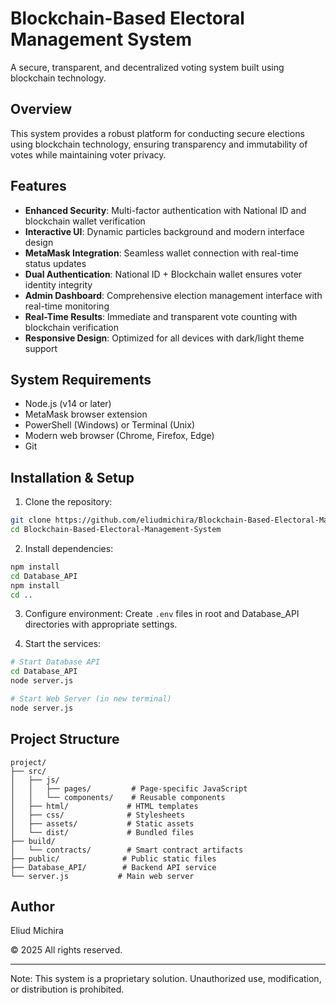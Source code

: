 # Blockchain-Based Electoral Management System

A secure, transparent, and decentralized voting system built using blockchain technology.

## Overview

This system provides a robust platform for conducting secure elections using blockchain technology, ensuring transparency and immutability of votes while maintaining voter privacy.

## Features

- **Enhanced Security**: Multi-factor authentication with National ID and blockchain wallet verification
- **Interactive UI**: Dynamic particles background and modern interface design
- **MetaMask Integration**: Seamless wallet connection with real-time status updates
- **Dual Authentication**: National ID + Blockchain wallet ensures voter identity integrity
- **Admin Dashboard**: Comprehensive election management interface with real-time monitoring
- **Real-Time Results**: Immediate and transparent vote counting with blockchain verification
- **Responsive Design**: Optimized for all devices with dark/light theme support

## System Requirements

- Node.js (v14 or later)
- MetaMask browser extension
- PowerShell (Windows) or Terminal (Unix)
- Modern web browser (Chrome, Firefox, Edge)
- Git

## Installation & Setup

1. Clone the repository:
```bash
git clone https://github.com/eliudmichira/Blockchain-Based-Electoral-Management-System.git
cd Blockchain-Based-Electoral-Management-System
```

2. Install dependencies:
```bash
npm install
cd Database_API
npm install
cd ..
```

3. Configure environment:
Create `.env` files in root and Database_API directories with appropriate settings.

4. Start the services:
```bash
# Start Database API
cd Database_API
node server.js

# Start Web Server (in new terminal)
node server.js
```

## Project Structure

```
project/
├── src/
│   ├── js/
│   │   ├── pages/         # Page-specific JavaScript
│   │   └── components/    # Reusable components
│   ├── html/             # HTML templates
│   ├── css/              # Stylesheets
│   ├── assets/           # Static assets
│   └── dist/             # Bundled files
├── build/
│   └── contracts/        # Smart contract artifacts
├── public/              # Public static files
├── Database_API/        # Backend API service
└── server.js           # Main web server
```

## Author

Eliud Michira

© 2025 All rights reserved.

---
Note: This system is a proprietary solution. Unauthorized use, modification, or distribution is prohibited.